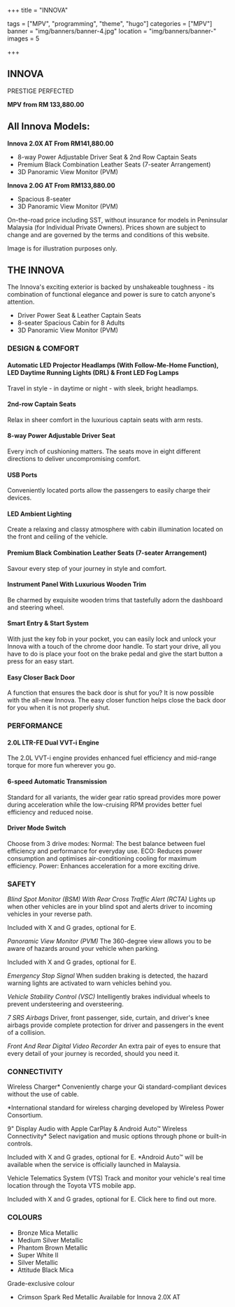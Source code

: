 +++
title = "INNOVA"

tags = ["MPV", "programming", "theme", "hugo"]
categories = ["MPV"]
banner = "img/banners/banner-4.jpg"
location = "img/banners/banner-"
images = 5


+++
## INNOVA

PRESTIGE PERFECTED

**MPV from RM 133,880.00**

## All Innova Models:

**Innova 2.0X AT  From RM141,880.00**
- 8-way Power Adjustable Driver Seat & 2nd Row Captain Seats
- Premium Black Combination Leather Seats (7-seater Arrangement)
- 3D Panoramic View Monitor (PVM)

**Innova 2.0G AT  From RM133,880.00**
- Spacious 8-seater
- 3D Panoramic View Monitor (PVM)

On-the-road price including SST, without insurance for models in Peninsular Malaysia (for Individual Private Owners).
Prices shown are subject to change and are governed by the terms and conditions of this website.

Image is for illustration purposes only.
 
## THE INNOVA
The Innova's exciting exterior is backed by unshakeable toughness - its combination of functional elegance and power is sure to catch anyone's attention.

- Driver Power Seat & Leather Captain Seats
- 8-seater Spacious Cabin for 8 Adults
- 3D Panoramic View Monitor (PVM)

### DESIGN & COMFORT
#### Automatic LED Projector Headlamps (With Follow-Me-Home Function), LED Daytime Running Lights (DRL) & Front LED Fog Lamps
Travel in style - in daytime or night - with sleek, bright headlamps.

#### 2nd-row Captain Seats
Relax in sheer comfort in the luxurious captain seats with arm rests.

#### 8-way Power Adjustable Driver Seat
Every inch of cushioning matters. The seats move in eight different directions to deliver uncompromising comfort.

#### USB Ports
Conveniently located ports allow the passengers to easily charge their devices.

#### LED Ambient Lighting
Create a relaxing and classy atmosphere with cabin illumination located on the front and ceiling of the vehicle.

#### Premium Black Combination Leather Seats (7-seater Arrangement)
Savour every step of your journey in style and comfort.

#### Instrument Panel With Luxurious Wooden Trim
Be charmed by exquisite wooden trims that tastefully adorn the dashboard and steering wheel.

#### Smart Entry & Start System
With just the key fob in your pocket, you can easily lock and unlock your Innova with a touch of the chrome door handle. To start your drive, all you have to do is place your foot on the brake pedal and give the start button a press for an easy start.

#### Easy Closer Back Door
A function that ensures the back door is shut for you? It is now possible with the all-new Innova. The easy closer function helps close the back door for you when it is not properly shut.


### PERFORMANCE

#### 2.0L LTR-FE Dual VVT-i Engine
The 2.0L VVT-i engine provides enhanced fuel efficiency and mid-range torque for more fun wherever you go.

#### 6-speed Automatic Transmission
Standard for all variants, the wider gear ratio spread provides more power during acceleration while the low-cruising RPM provides better fuel efficiency and reduced noise.

#### Driver Mode Switch
Choose from 3 drive modes:
Normal: The best balance between fuel efficiency and performance for everyday use.
ECO: Reduces power consumption and optimises air-conditioning cooling for maximum efficiency.
Power: Enhances acceleration for a more exciting drive.


### SAFETY

*Blind Spot Monitor (BSM) With Rear Cross Traffic Alert (RCTA)*
Lights up when other vehicles are in your blind spot and alerts driver to incoming vehicles in your reverse path.

Included with X and G grades, optional for E.

*Panoramic View Monitor (PVM)*
The 360-degree view allows you to be aware of hazards around your vehicle when parking.

Included with X and G grades, optional for E.

*Emergency Stop Signal*
When sudden braking is detected, the hazard warning lights are activated to warn vehicles behind you.

*Vehicle Stability Control (VSC)*
Intelligently brakes individual wheels to prevent understeering and oversteering.

*7 SRS Airbags*
Driver, front passenger, side, curtain, and driver's knee airbags provide complete protection for driver and passengers in the event of a collision.

*Front And Rear Digital Video Recorder*
An extra pair of eyes to ensure that every detail of your journey is recorded, should you need it.


### CONNECTIVITY
Wireless Charger*
Conveniently charge your Qi standard-compliant devices without the use of cable.

*International standard for wireless charging developed by Wireless Power Consortium.

9" Display Audio with Apple CarPlay & Android Auto™ Wireless Connectivity*
Select navigation and music options through phone or built-in controls.

Included with X and G grades, optional for E.
*Android Auto™ will be available when the service is officially launched in Malaysia.

Vehicle Telematics System (VTS)
Track and monitor your vehicle's real time location through the Toyota VTS mobile app.

Included with X and G grades, optional for E. Click here to find out more.


### COLOURS
- Bronze Mica Metallic
- Medium Silver Metallic
- Phantom Brown Metallic
- Super White II
- Silver Metallic
- Attitude Black Mica
  
Grade-exclusive colour
- Crimson Spark Red Metallic
  Available for Innova 2.0X AT
